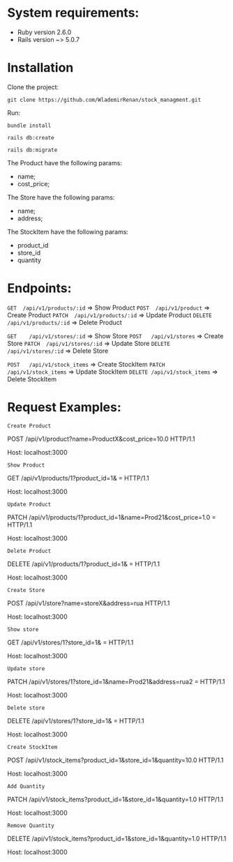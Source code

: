# System requirements:

* Ruby version 2.6.0
* Rails version ~> 5.0.7


# Installation

Clone the project:

    git clone https://github.com/WlademirRenan/stock_managment.git

Run:

    bundle install

    rails db:create

    rails db:migrate

The Product have the following params:
* name;
* cost_price;

The Store have the following params:
* name;
* address;

The StockItem have the following params:
* product_id
* store_id
* quantity


# Endpoints:

`GET  /api/v1/products/:id` => Show Product
`POST  /api/v1/product` => Create Product
`PATCH  /api/v1/products/:id` => Update Product
`DELETE /api/v1/products/:id` => Delete Product

`GET    /api/v1/stores/:id` => Show Store
`POST   /api/v1/stores` => Create Store
`PATCH  /api/v1/stores/:id` => Update Store
`DELETE /api/v1/stores/:id` => Delete Store

`POST   /api/v1/stock_items` => Create StockItem
`PATCH  /api/v1/stock_items` => Update StockItem
`DELETE /api/v1/stock_items` => Delete StockItem

# Request Examples:

    Create Product

POST /api/v1/product?name=ProductX&amp;cost_price=10.0 HTTP/1.1

Host: localhost:3000

    Show Product

GET /api/v1/products/1?product_id=1&amp; = HTTP/1.1

Host: localhost:3000

    Update Product

PATCH /api/v1/products/1?product_id=1&amp;name=Prod21&amp;cost_price=1.0 = HTTP/1.1

Host: localhost:3000

    Delete Product

DELETE /api/v1/products/1?product_id=1&amp; = HTTP/1.1

Host: localhost:3000



    Create Store

POST /api/v1/store?name=storeX&amp;address=rua HTTP/1.1

Host: localhost:3000

    Show store

GET /api/v1/stores/1?store_id=1&amp; = HTTP/1.1

Host: localhost:3000

    Update store

PATCH /api/v1/stores/1?store_id=1&amp;name=Prod21&amp;address=rua2 = HTTP/1.1

Host: localhost:3000

    Delete store

DELETE /api/v1/stores/1?store_id=1&amp; = HTTP/1.1

Host: localhost:3000

    Create StockItem

POST /api/v1/stock_items?product_id=1&amp;store_id=1&amp;quantity=10.0 HTTP/1.1

Host: localhost:3000

    Add Quantity

PATCH /api/v1/stock_items?product_id=1&amp;store_id=1&amp;quantity=1.0 HTTP/1.1

Host: localhost:3000

    Remove Quantity

DELETE /api/v1/stock_items?product_id=1&amp;store_id=1&amp;quantity=1.0 HTTP/1.1

Host: localhost:3000